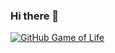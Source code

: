 ### Hi there 👋
[![GitHub Game of Life](https://github4life.herokuapp.com/SandhraPrathap.gif?z=6)](https://github4life.herokuapp.com/SandhraPrathap)


<!--
**SandhraPrathap/SandhraPrathap** is a ✨ _special_ ✨ repository because its `README.md` (this file) appears on your GitHub profile.

Here are some ideas to get you started:

- 🔭 I’m currently working on ...
- 🌱 I’m currently learning ...
- 👯 I’m looking to collaborate on ...
- 🤔 I’m looking for help with ...
- 💬 Ask me about ...
- 📫 How to reach me: ...
- 😄 Pronouns: ...
- ⚡ Fun fact: ...
-->
<!--blahh ni-->
